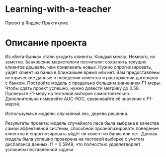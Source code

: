 # Learning-with-a-teacher
Проект в Яндекс Практикуме

# Описание проекта
Из «Бета-Банка» стали уходить клиенты. Каждый месяц. Немного, но заметно. Банковские маркетологи посчитали: сохранять текущих клиентов дешевле, чем привлекать новых.
Нужно спрогнозировать, уйдёт клиент из банка в ближайшее время или нет. Вам предоставлены исторические данные о поведении клиентов и расторжении договоров с банком. 
Постройте модель с предельно большим значением F1-меры. Чтобы сдать проект успешно, нужно довести метрику до 0.59. Проверьте F1-меру на тестовой выборке самостоятельно. Дополнительно измеряйте AUC-ROC, сравнивайте её значение с F1-мерой. 

Используемые модели: случайный лес, дерево решений.

Результаты проекта: модель случайного леса была выбрана в качестве самой эффективной системы, способной проанализировать поведение клиентов и 
спрогнозировать уйдёт ли клиент из банка или нет. Данная модель была успешно проверена на тестовой выборке с учетом дисбаланса данных. f1 = 0.5949, 
что полностью удовлетворяет условиям поставленной задачи.
